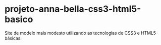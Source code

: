 # projeto-anna-bella-css3-html5-basico
Site de modelo mais modesto utilizando as tecnologias de CSS3 e HTML5 básicas
